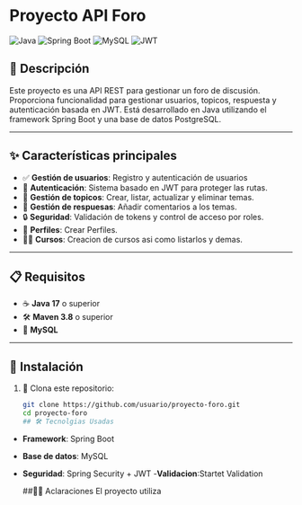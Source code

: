 # Proyecto API Foro

![Java](https://img.shields.io/badge/Java-ED8B00?style=for-the-badge&logo=java&logoColor=white)
![Spring Boot](https://img.shields.io/badge/Spring%20Boot-6DB33F?style=for-the-badge&logo=springboot&logoColor=white)
![MySQL](https://img.shields.io/badge/MySQL-4479A1?style=for-the-badge&logo=mysql&logoColor=white)
![JWT](https://img.shields.io/badge/JWT-black?style=for-the-badge&logo=JSON%20web%20tokens)

## 📝 Descripción

Este proyecto es una API REST para gestionar un foro de discusión. Proporciona funcionalidad para gestionar usuarios, topicos, respuesta y autenticación basada en JWT. Está desarrollado en Java utilizando el framework Spring Boot y una base de datos PostgreSQL.

---

## ✨ Características principales

- ✅ **Gestión de usuarios**: Registro y autenticación de usuarios
- 🔐 **Autenticación**: Sistema basado en JWT para proteger las rutas.
- 📂 **Gestión de topicos**: Crear, listar, actualizar y eliminar temas.
- 💬 **Gestión de respuesas**: Añadir comentarios a los temas.
- 🔒 **Seguridad**: Validación de tokens y control de acceso por roles.
- 📰 **Perfiles**: Crear Perfiles.
- 👨‍🎓 **Cursos**: Creacion de cursos asi como listarlos y demas.

---

## 📋 Requisitos

- ☕ **Java 17** o superior
- 🛠️ **Maven 3.8** o superior
- 🐬 **MySQL**

---

## 🚀 Instalación

1. 📂 Clona este repositorio:
   ```bash
   git clone https://github.com/usuario/proyecto-foro.git
   cd proyecto-foro
   ## 🛠️ Tecnolgias Usadas
 - **Framework**: Spring Boot
- **Base de datos**: MySQL
- **Seguridad**: Spring Security + JWT
-**Validacion**:Startet Validation


  ##👨‍💻 Aclaraciones
  El proyecto utiliza 
